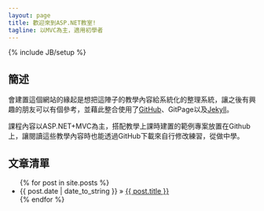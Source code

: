 ```yaml
---
layout: page
title: 歡迎來到ASP.NET教室!
tagline: 以MVC為主，適用初學者
---
```

{% include JB/setup %}

## 簡述

會建置這個網站的緣起是想把這陣子的教學內容給系統化的整理系統，讓之後有興趣的朋友可以有個參考，並藉此整合使用了[GitHub](https://github.com)、GitPage以及[Jekyll](https://github.com/jekyll/jekyll)。

課程內容以ASP.NET+MVC為主，搭配教學上課時建置的範例專案放置在Github上，讓閱讀這些教學內容時也能透過GitHub下載來自行修改練習，從做中學。


## 文章清單

<ul class="posts">
  {% for post in site.posts %}
    <li><span>{{ post.date | date_to_string }}</span> &raquo; <a href="{{ BASE_PATH }}{{ post.url }}">{{ post.title }}</a></li>
  {% endfor %}
</ul>




